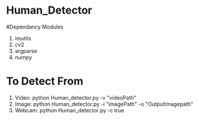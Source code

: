 # Human_Detector

#Dependancy Modules

1. imutils
2. cv2
3. argparse
4. numpy

# To Detect From
1. Video: python Human_detector.py -v "videoPath"
2. Image: python Human_detector.py -i "imagePath" -o "OutputImagepath"
3. Webcam:  python Human_detector.py -c true
